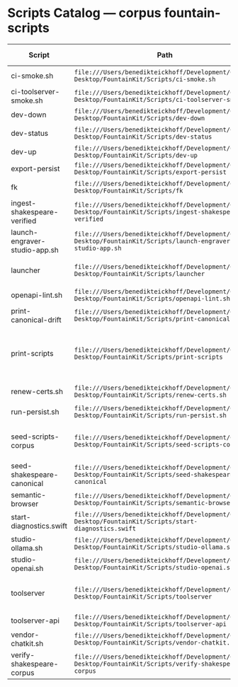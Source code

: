 # Scripts Catalog — corpus fountain-scripts

| Script | Path | Usage (first line) |
| --- | --- | --- |
| ci-smoke.sh | `file:///Users/benedikteickhoff/Development/Github-Desktop/FountainKit/Scripts/ci-smoke.sh` | (no usage found) |
| ci-toolserver-smoke.sh | `file:///Users/benedikteickhoff/Development/Github-Desktop/FountainKit/Scripts/ci-toolserver-smoke.sh` | (no usage found) |
| dev-down | `file:///Users/benedikteickhoff/Development/Github-Desktop/FountainKit/Scripts/dev-down` | Usage: |
| dev-status | `file:///Users/benedikteickhoff/Development/Github-Desktop/FountainKit/Scripts/dev-status` | (no usage found) |
| dev-up | `file:///Users/benedikteickhoff/Development/Github-Desktop/FountainKit/Scripts/dev-up` | Usage: |
| export-persist | `file:///Users/benedikteickhoff/Development/Github-Desktop/FountainKit/Scripts/export-persist` | Usage: |
| fk | `file:///Users/benedikteickhoff/Development/Github-Desktop/FountainKit/Scripts/fk` | [[ -n "$url" ]] || die "usage: fk api <url> [-X METHOD] [-d JSON] [-f FILE]" |
| ingest-shakespeare-verified | `file:///Users/benedikteickhoff/Development/Github-Desktop/FountainKit/Scripts/ingest-shakespeare-verified` | (no usage found) |
| launch-engraver-studio-app.sh | `file:///Users/benedikteickhoff/Development/Github-Desktop/FountainKit/Scripts/launch-engraver-studio-app.sh` | (no usage found) |
| launcher | `file:///Users/benedikteickhoff/Development/Github-Desktop/FountainKit/Scripts/launcher` | Usage: $(basename "$0") <start|stop|precompile> [--no-build|--force-build] |
| openapi-lint.sh | `file:///Users/benedikteickhoff/Development/Github-Desktop/FountainKit/Scripts/openapi-lint.sh` | (no usage found) |
| print-canonical-drift | `file:///Users/benedikteickhoff/Development/Github-Desktop/FountainKit/Scripts/print-canonical-drift` | (no usage found) |
| print-scripts | `file:///Users/benedikteickhoff/Development/Github-Desktop/FountainKit/Scripts/print-scripts` | print('usage: print-scripts show <name> [--persist-url ...] [--corpus ...]') |
| renew-certs.sh | `file:///Users/benedikteickhoff/Development/Github-Desktop/FountainKit/Scripts/renew-certs.sh` | (no usage found) |
| run-persist.sh | `file:///Users/benedikteickhoff/Development/Github-Desktop/FountainKit/Scripts/run-persist.sh` | (no usage found) |
| seed-scripts-corpus | `file:///Users/benedikteickhoff/Development/Github-Desktop/FountainKit/Scripts/seed-scripts-corpus` | usage: find 'Usage:' block heuristically |
| seed-shakespeare-canonical | `file:///Users/benedikteickhoff/Development/Github-Desktop/FountainKit/Scripts/seed-shakespeare-canonical` | (no usage found) |
| semantic-browser | `file:///Users/benedikteickhoff/Development/Github-Desktop/FountainKit/Scripts/semantic-browser` | Usage: |
| start-diagnostics.swift | `file:///Users/benedikteickhoff/Development/Github-Desktop/FountainKit/Scripts/start-diagnostics.swift` | (no usage found) |
| studio-ollama.sh | `file:///Users/benedikteickhoff/Development/Github-Desktop/FountainKit/Scripts/studio-ollama.sh` | (no usage found) |
| studio-openai.sh | `file:///Users/benedikteickhoff/Development/Github-Desktop/FountainKit/Scripts/studio-openai.sh` | (no usage found) |
| toolserver | `file:///Users/benedikteickhoff/Development/Github-Desktop/FountainKit/Scripts/toolserver` | *) echo "usage: $0 logs <compose|tool-server>" ;; |
| toolserver-api | `file:///Users/benedikteickhoff/Development/Github-Desktop/FountainKit/Scripts/toolserver-api` | usage: $0 <command> |
| vendor-chatkit.sh | `file:///Users/benedikteickhoff/Development/Github-Desktop/FountainKit/Scripts/vendor-chatkit.sh` | (no usage found) |
| verify-shakespeare-corpus | `file:///Users/benedikteickhoff/Development/Github-Desktop/FountainKit/Scripts/verify-shakespeare-corpus` | (no usage found) |